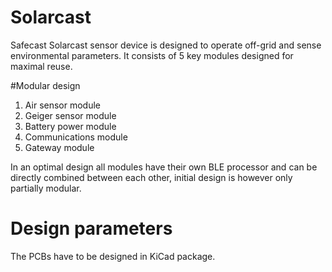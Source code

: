 # Solarcast
Safecast Solarcast sensor device is designed to operate off-grid and sense environmental parameters. It consists of 5 key modules designed for maximal reuse.

#Modular design
 1. Air sensor module
 2. Geiger sensor module
 3. Battery power module
 4. Communications module
 5. Gateway module

In an optimal design all modules have their own BLE processor and can be directly combined between each other, initial design is however only partially modular.

# Design parameters
The PCBs have to be designed in KiCad package.
